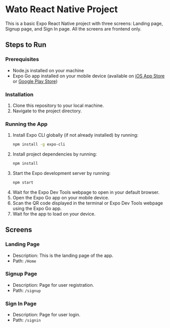 # Wato React Native Project

This is a basic Expo React Native project with three screens: Landing page, Signup page, and Sign In page. All the screens are frontend only.

## Steps to Run

### Prerequisites
- Node.js installed on your machine
- Expo Go app installed on your mobile device (available on [iOS App Store](https://apps.apple.com/us/app/expo-go/id982107779) or [Google Play Store](https://play.google.com/store/apps/details?id=host.exp.exponent))

### Installation
1. Clone this repository to your local machine.
2. Navigate to the project directory.

### Running the App
1. Install Expo CLI globally (if not already installed) by running:
   ```bash
   npm install -g expo-cli
3. Install project dependencies by running:
   ```bash
   npm install
5. Start the Expo development server by running:
   ```bash
   npm start
7. Wait for the Expo Dev Tools webpage to open in your default browser.
8. Open the Expo Go app on your mobile device.
9. Scan the QR code displayed in the terminal or Expo Dev Tools webpage using the Expo Go app.
10. Wait for the app to load on your device.

## Screens

### Landing Page
- Description: This is the landing page of the app.
- Path: `/Home`

### Signup Page
- Description: Page for user registration.
- Path: `/signup`

### Sign In Page
- Description: Page for user login.
- Path: `/signin`



